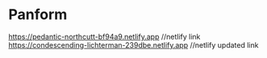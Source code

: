 # Panform
https://pedantic-northcutt-bf94a9.netlify.app //netlify link
https://condescending-lichterman-239dbe.netlify.app //netlify updated link
